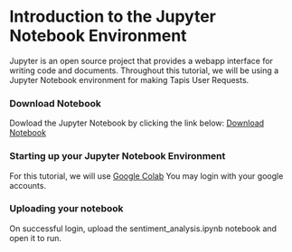 Introduction to the Jupyter Notebook Environment
===


Jupyter is an open source project that provides a webapp interface for writing code and documents. Throughout this tutorial, we will be using a Jupyter Notebook environment for making Tapis User Requests. 

### Download Notebook

Dowload the Jupyter Notebook by clicking the link below:
[Download Notebook](sentiment_analysis.ipynb)

### Starting up your Jupyter Notebook Environment

For this tutorial, we will use [Google Colab](https://colab.research.google.com) 
You may login with your google accounts.


### Uploading your notebook

On successful login, upload the sentiment_analysis.ipynb notebook and open it to run. 



